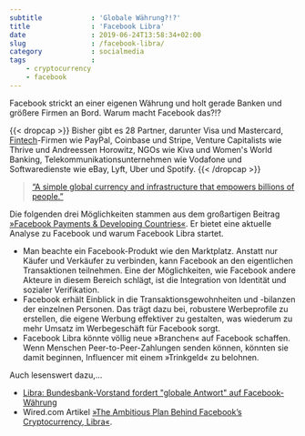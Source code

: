 ```yaml
---
subtitle            : 'Globale Währung?!?'
title               : 'Facebook Libra'
date                : 2019-06-24T13:58:34+02:00
slug                : /facebook-libra/
category            : socialmedia
tags                :
    - cryptocurrency
    - facebook
---
```

Facebook strickt an einer eigenen Währung und holt gerade Banken und größere Firmen an Bord. Warum macht Facebook das?!?
<!--more-->

{{< dropcap >}}
Bisher gibt es 28 Partner, darunter Visa und Mastercard, [Fintech](https://de.wikipedia.org/wiki/Finanztechnologie)-Firmen wie PayPal, Coinbase und Stripe, Venture Capitalists wie Thrive und Andreessen Horowitz, NGOs wie Kiva und Women's World Banking, Telekommunikationsunternehmen wie Vodafone und Softwaredienste wie eBay, Lyft, Uber und Spotify.
{{< /dropcap >}}

> [“A simple global currency and infrastructure that empowers billions of people.”](https://libra.org/en-US/white-paper/)

Die folgenden drei Möglichkeiten stammen aus dem großartigen Beitrag [»Facebook Payments & Developing Countries«](https://seyitaylor.com/facebook-payments/). Er bietet eine aktuelle Analyse zu Facebook und warum Facebook Libra startet.

* Man beachte ein Facebook-Produkt wie den Marktplatz. Anstatt nur Käufer und Verkäufer zu verbinden, kann Facebook an den eigentlichen Transaktionen teilnehmen. Eine der Möglichkeiten, wie Facebook andere Akteure in diesem Bereich schlägt, ist die Integration von Identität und sozialer Verifikation.
* Facebook erhält Einblick in die Transaktionsgewohnheiten und -bilanzen der einzelnen Personen. Das trägt dazu bei, robustere Werbeprofile zu erstellen, die eigene Werbung effektiver zu gestalten, was wiederum zu mehr Umsatz im Werbegeschäft für Facebook sorgt.
* Facebook Libra könnte völlig neue »Branchen« auf Facebook schaffen. Wenn Menschen Peer-to-Peer-Zahlungen senden können, könnten sie damit beginnen, Influencer mit einem »Trinkgeld« zu belohnen.

Auch lesenswert dazu,…

* [Libra: Bundesbank-Vorstand fordert "globale Antwort" auf Facebook-Währung](https://www.heise.de/newsticker/meldung/Libra-Bundesbank-Vorstand-fordert-globale-Antwort-auf-Facebook-Waehrung-4454133.html)
* Wired.com Artikel [»The Ambitious Plan Behind Facebook’s Cryptocurrency, Libra«](https://www.wired.com/story/ambitious-plan-behind-facebooks-cryptocurrency-libra/).